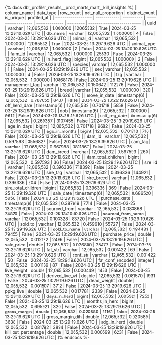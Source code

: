 {% docs dbt_profiler_results__prod_marts_mart__kill_insights  %}
| column_name         | data_type    |  row_count | not_null_proportion | distinct_count | is_unique | profiled_at                 |
| ------------------- | ------------ | ---------- | ------------------- | -------------- | --------- | --------------------------- |
| uuid                | varchar      | 12,065,532 |            1.000000 |       12065532 |      True | 2024-03-25 13:29:19.626 UTC |
| db_name             | varchar      | 12,065,532 |            1.000000 |              4 |     False | 2024-03-25 13:29:19.626 UTC |
| animal_id           | varchar      | 12,065,532 |            1.000000 |       12065532 |      True | 2024-03-25 13:29:19.626 UTC |
| animal_type         | varchar      | 12,065,532 |            1.000000 |              2 |     False | 2024-03-25 13:29:19.626 UTC |
| farm_id             | varchar      | 12,065,532 |            1.000000 |          25530 |     False | 2024-03-25 13:29:19.626 UTC |
| in_herd_flag        | bigint       | 12,065,532 |            1.000000 |              2 |     False | 2024-03-25 13:29:19.626 UTC |
| species             | varchar      | 12,065,532 |            1.000000 |              1 |     False | 2024-03-25 13:29:19.626 UTC |
| sex                 | varchar      | 12,065,532 |            1.000000 |              4 |     False | 2024-03-25 13:29:19.626 UTC |
| tag                 | varchar      | 12,065,532 |            1.000000 |       10868178 |     False | 2024-03-25 13:29:19.626 UTC |
| management_tag      | varchar      | 12,065,532 |            0.150642 |         112276 |     False | 2024-03-25 13:29:19.626 UTC |
| breed               | varchar      | 12,065,532 |            1.000000 |            320 |     False | 2024-03-25 13:29:19.626 UTC |
| move_in_date        | timestamp(6) | 12,065,532 |            0.787055 |           8407 |     False | 2024-03-25 13:29:19.626 UTC |
| off_herd_date       | timestamp(6) | 12,065,532 |            0.701718 |           5958 |     False | 2024-03-25 13:29:19.626 UTC |
| dob                 | timestamp(6) | 12,065,532 |            1.000000 |           9612 |     False | 2024-03-25 13:29:19.626 UTC |
| calf_reg_date       | timestamp(6) | 12,065,532 |            0.269357 |        3107455 |     False | 2024-03-25 13:29:19.626 UTC |
| age_in_days         | bigint       | 12,065,532 |            0.701718 |           9682 |     False | 2024-03-25 13:29:19.626 UTC |
| age_in_months       | bigint       | 12,065,532 |            0.701718 |            716 |     False | 2024-03-25 13:29:19.626 UTC |
| dam_id              | varchar      | 12,065,532 |            0.597593 |        3556827 |     False | 2024-03-25 13:29:19.626 UTC |
| dam_tag             | varchar      | 12,065,532 |            0.667988 |        3811867 |     False | 2024-03-25 13:29:19.626 UTC |
| dam_breed           | varchar      | 12,065,532 |            0.597593 |            260 |     False | 2024-03-25 13:29:19.626 UTC |
| dam_total_children  | bigint       | 12,065,532 |            0.597593 |             36 |     False | 2024-03-25 13:29:19.626 UTC |
| sire_id             | varchar      | 12,065,532 |            0.396336 |         718392 |     False | 2024-03-25 13:29:19.626 UTC |
| sire_tag            | varchar      | 12,065,532 |            0.396336 |         144921 |     False | 2024-03-25 13:29:19.626 UTC |
| sire_breed          | varchar      | 12,065,532 |            0.396336 |            204 |     False | 2024-03-25 13:29:19.626 UTC |
| sire_total_children | bigint       | 12,065,532 |            0.396336 |            369 |     False | 2024-03-25 13:29:19.626 UTC |
| sale_date           | timestamp(6) | 12,065,532 |            0.686520 |           5950 |     False | 2024-03-25 13:29:19.626 UTC |
| purchase_date       | timestamp(6) | 12,065,532 |            0.387619 |           7714 |     False | 2024-03-25 13:29:19.626 UTC |
| sourced_from        | varchar      | 12,065,532 |            0.083868 |          74879 |     False | 2024-03-25 13:29:19.626 UTC |
| sourced_from_name   | varchar      | 12,065,532 |            0.103328 |          83720 |     False | 2024-03-25 13:29:19.626 UTC |
| sold_to             | varchar      | 12,065,532 |            0.459610 |          55727 |     False | 2024-03-25 13:29:19.626 UTC |
| sold_to_name        | varchar      | 12,065,532 |            0.484433 |          79455 |     False | 2024-03-25 13:29:19.626 UTC |
| purchase_price      | double       | 12,065,532 |            0.012122 |           2496 |     False | 2024-03-25 13:29:19.626 UTC |
| sale_price          | double       | 12,065,532 |            0.026800 |          25477 |     False | 2024-03-25 13:29:19.626 UTC |
| fat_str             | varchar      | 12,065,532 |            0.001422 |             69 |     False | 2024-03-25 13:29:19.626 UTC |
| conf_str            | varchar      | 12,065,532 |            0.001422 |             50 |     False | 2024-03-25 13:29:19.626 UTC |
| fat_conf_encoded    | integer      | 12,065,532 |            0.001139 |             87 |     False | 2024-03-25 13:29:19.626 UTC |
| live_weight         | double       | 12,065,532 |            0.000449 |           1453 |     False | 2024-03-25 13:29:19.626 UTC |
| derived_live_wt     | double       | 12,065,532 |            0.081570 |           1931 |     False | 2024-03-25 13:29:19.626 UTC |
| dead_weight         | double       | 12,065,532 |            0.001507 |           3712 |     False | 2024-03-25 13:29:19.626 UTC |
| ppkg_live           | double       | 12,065,532 |            0.017781 |           2339 |     False | 2024-03-25 13:29:19.626 UTC |
| days_in_herd        | bigint       | 12,065,532 |            0.695921 |           7253 |     False | 2024-03-25 13:29:19.626 UTC |
| months_in_herd      | bigint       | 12,065,532 |            0.695921 |            320 |     False | 2024-03-25 13:29:19.626 UTC |
| gross_margin        | double       | 12,065,532 |            0.020589 |          21161 |     False | 2024-03-25 13:29:19.626 UTC |
| gross_margin_dih    | double       | 12,065,532 |            0.020589 |           3638 |     False | 2024-03-25 13:29:19.626 UTC |
| adg_in_herd         | double       | 12,065,532 |            0.081792 |           3894 |     False | 2024-03-25 13:29:19.626 UTC |
| kill_out_percentage | double       | 12,065,532 |            0.000599 |           6231 |     False | 2024-03-25 13:29:19.626 UTC |
{% enddocs %}
